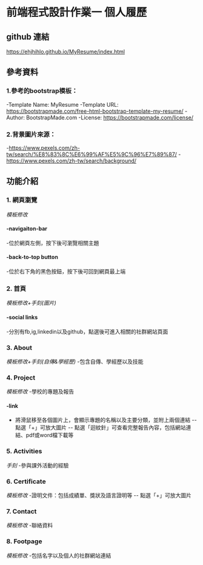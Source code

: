 # 前端程式設計作業一 個人履歷
## github 連結
https://ehjhihlo.github.io/MyResume/index.html

## 參考資料
### 1.參考的bootstrap模板：
-Template Name: MyResume
-Template URL: https://bootstrapmade.com/free-html-bootstrap-template-my-resume/
-Author: BootstrapMade.com
-License: https://bootstrapmade.com/license/

### 2.背景圖片來源：
-https://www.pexels.com/zh-tw/search/%E8%83%8C%E6%99%AF%E5%9C%96%E7%89%87/
-https://www.pexels.com/zh-tw/search/background/

## 功能介紹
### 1. 網頁瀏覽
_模板修改_
#### -navigaiton-bar
-位於網頁左側，按下後可瀏覽相關主題
#### -back-to-top button
-位於右下角的黑色按鈕，按下後可回到網頁最上端
### 2. 首頁
_模板修改+手刻(圖片)_
#### -social links
-分別有fb,ig,linkedin以及github，點選後可進入相關的社群網站頁面
### 3. About
_模板修改+手刻(自傳&學經歷)_
-包含自傳、學經歷以及技能
### 4. Project
_模板修改_
-學校的專題及報告
#### -link
- 將滑鼠移至各個圖片上，會顯示專題的名稱以及主要分類，並附上兩個連結
-- 點選「+」可放大圖片
-- 點選「迴紋針」可查看完整報告內容，包括網站連結、pdf或word檔下載等
### 5. Activities
_手刻_
-參與課外活動的經驗
### 6. Certificate
_模板修改_
-證明文件：包括成績單、獎狀及語言證明等
-- 點選「+」可放大圖片
### 7. Contact
_模板修改_
-聯絡資料
### 8. Footpage
_模板修改_
-包括名字以及個人的社群網站連結
